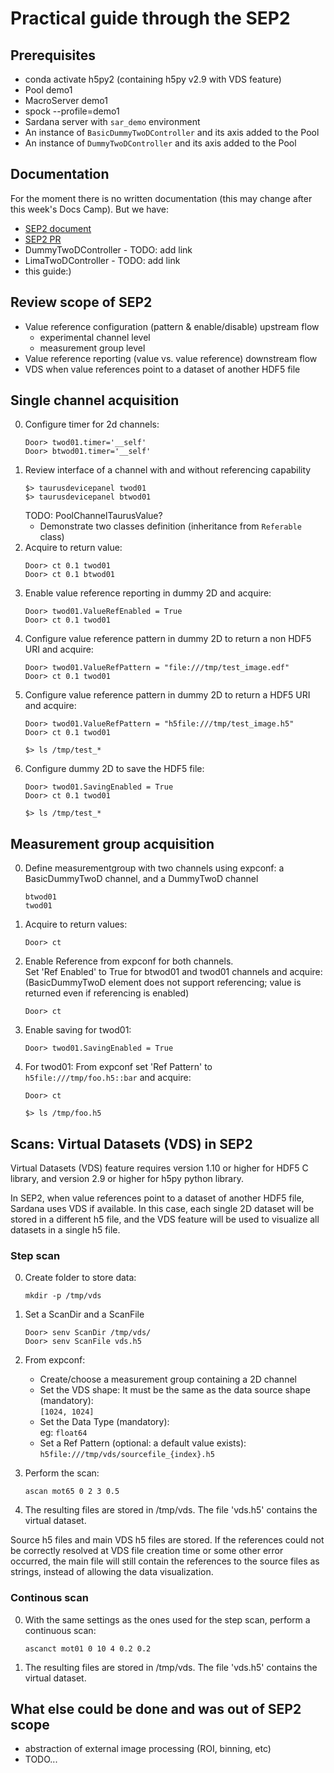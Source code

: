 # Practical guide through the SEP2

## Prerequisites

* conda activate h5py2 (containing h5py v2.9 with VDS feature)
* Pool demo1
* MacroServer demo1
* spock --profile=demo1
* Sardana server with `sar_demo` environment
* An instance of `BasicDummyTwoDController` and its axis added to the Pool
* An instance of `DummyTwoDController` and its axis added to the Pool

## Documentation

For the moment there is no written documentation (this may change after this week's Docs Camp). But we have:

* [SEP2 document](https://github.com/reszelaz/sardana/blob/sep2/doc/source/sep/SEP2.md)
* [SEP2 PR](https://github.com/sardana-org/sardana/pull/775)
* DummyTwoDController - TODO: add link
* LimaTwoDController - TODO: add link
* this guide:)

## Review scope of SEP2

* Value reference configuration (pattern & enable/disable) upstream flow
    * experimental channel level
    * measurement group level
* Value reference reporting (value vs. value reference) downstream flow
* VDS when value references point to a dataset of another HDF5 file

## Single channel acquisition

0. Configure timer for 2d channels:
   ```
   Door> twod01.timer='__self'
   Door> btwod01.timer='__self'
   ```
1. Review interface of a channel with and without referencing capability
   ```
   $> taurusdevicepanel twod01 
   $> taurusdevicepanel btwod01
   ```
   TODO: PoolChannelTaurusValue?
   * Demonstrate two classes definition (inheritance from `Referable` class)
2. Acquire to return value:
   ```
   Door> ct 0.1 twod01
   Door> ct 0.1 btwod01
   ```
3. Enable value reference reporting in dummy 2D and acquire:
   ```
   Door> twod01.ValueRefEnabled = True
   Door> ct 0.1 twod01
   ```
5. Configure value reference pattern in dummy 2D to return a non HDF5 URI and acquire:
   ```
   Door> twod01.ValueRefPattern = "file:///tmp/test_image.edf"
   Door> ct 0.1 twod01
   ```
6. Configure value reference pattern in dummy 2D to return a HDF5 URI and acquire:
   ```
   Door> twod01.ValueRefPattern = "h5file:///tmp/test_image.h5"
   Door> ct 0.1 twod01
   ```
   ```
   $> ls /tmp/test_*
   ```
7. Configure dummy 2D to save the HDF5 file:
   ```
   Door> twod01.SavingEnabled = True
   Door> ct 0.1 twod01
   ```
   ```
   $> ls /tmp/test_*
   ```
   
## Measurement group acquisition

0. Define measurementgroup with two channels using expconf:
   a BasicDummyTwoD channel, and a DummyTwoD channel 
   ```
   btwod01
   twod01
   ```
1. Acquire to return values:
   ```
   Door> ct
   ```
2. Enable Reference from expconf for both channels.  
   Set 'Ref Enabled' to True for btwod01 and twod01 channels and acquire:
   (BasicDummyTwoD element does not support referencing; value is returned even if referencing is enabled)
   ```
   Door> ct
   ```
4. Enable saving for twod01:
   ```
   Door> twod01.SavingEnabled = True
   ```
5. For twod01: From expconf set 'Ref Pattern' to ```h5file:///tmp/foo.h5::bar``` and acquire:
   ```
   Door> ct
   ```
   ```
   $> ls /tmp/foo.h5
   ```
   

## Scans: Virtual Datasets (VDS) in SEP2

Virtual Datasets (VDS) feature requires version 1.10 or higher for HDF5 C library, and version 2.9 or higher for h5py python library.


In SEP2, when value references point to a dataset of another HDF5 file, Sardana uses VDS if available. In this case, each single 2D dataset will be stored in a different h5 file, and the VDS feature will be used to visualize all datasets in a single h5 file.

### Step scan

0. Create folder to store data:
   ```
   mkdir -p /tmp/vds
   ```

1. Set a ScanDir and a ScanFile
   ```
   Door> senv ScanDir /tmp/vds/
   Door> senv ScanFile vds.h5  
   ```
   
2. From expconf: 
   - Create/choose a measurement group containing a 2D channel
   - Set the VDS shape: It must be the same as the data source shape (mandatory):  
   ```[1024, 1024]```
   - Set the Data Type (mandatory):  
     eg: ```float64```
   - Set a Ref Pattern (optional: a default value exists):  
   ```h5file:///tmp/vds/sourcefile_{index}.h5```

3. Perform the scan:
   ```
   ascan mot65 0 2 3 0.5
   ```
4. The resulting files are stored in /tmp/vds. The file 'vds.h5' contains the virtual dataset.

Source h5 files and main VDS h5 files are stored. If the references could not be correctly resolved at VDS file creation time or some other error occurred, the main file will still contain the references to the source files as strings, instead of allowing the data visualization.


### Continous scan

0. With the same settings as the ones used for the step scan, perform a continuous scan:
   ```
   ascanct mot01 0 10 4 0.2 0.2
   ```
1. The resulting files are stored in /tmp/vds. The file 'vds.h5' contains the virtual dataset.


## What else could be done and was out of SEP2 scope

* abstraction of external image processing (ROI, binning, etc)
* TODO...

